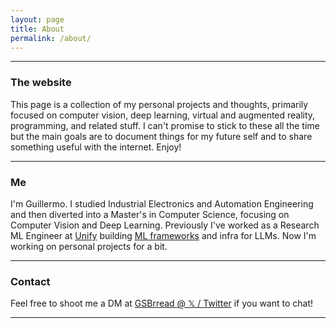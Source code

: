 ```yaml
---
layout: page
title: About
permalink: /about/
---
```


***

### The website

This page is a collection of my personal projects and thoughts, primarily focused on computer vision, deep learning, virtual and augmented reality, programming, and related stuff. I can't promise to stick to these all the time but the main goals are to document things for my future self and to share something useful with the internet. Enjoy!

***

### Me

I'm Guillermo. I studied Industrial Electronics and Automation Engineering and then diverted into a Master's in Computer Science, focusing on Computer Vision and Deep Learning. Previously I've worked as a Research ML Engineer at [Unify](https://unify.ai/) building [ML frameworks](https://neurips.cc/virtual/2023/80704) and infra for LLMs. Now I'm working on personal projects for a bit.

***

### Contact

Feel free to shoot me a DM at [GSBrread @ 𝕏 / Twitter](https://twitter.com/GSBrread) if you want to chat!

***
